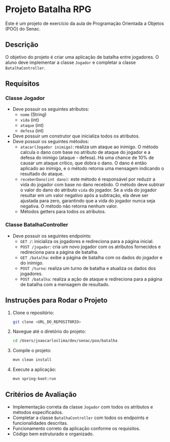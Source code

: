 # Projeto Batalha RPG

Este é um projeto de exercício da aula de Programação Orientada a Objetos (POO) do Senac.

## Descrição

O objetivo do projeto é criar uma aplicação de batalha entre jogadores. O aluno deve implementar a classe `Jogador` e completar a classe `BatalhaController`.

## Requisitos

### Classe Jogador

- Deve possuir os seguintes atributos:
    - `nome` (String)
    - `vida` (int)
    - `ataque` (int)
    - `defesa` (int)
- Deve possuir um construtor que inicializa todos os atributos.
- Deve possuir os seguintes métodos:
    - `atacar(Jogador inimigo)`: realiza um ataque ao inimigo. O método calcula o dano com base no atributo de ataque do jogador e a defesa do inimigo (ataque - defesa). Há uma chance de 10% de causar um ataque crítico, que dobra o dano. O dano é então aplicado ao inimigo, e o método retorna uma mensagem indicando o resultado do ataque.
    - `receberDano(int dano)`: este método é responsável por reduzir a vida do jogador com base no dano recebido. O método deve subtrair o valor do dano do atributo `vida` do jogador. Se a vida do jogador resultar em um valor negativo após a subtração, ela deve ser ajustada para zero, garantindo que a vida do jogador nunca seja negativa. O método não retorna nenhum valor.
    - Métodos getters para todos os atributos.

### Classe BatalhaController

- Deve possuir os seguintes endpoints:
    - `GET /`: inicializa os jogadores e redireciona para a página inicial.
    - `POST /jogador`: cria um novo jogador com os atributos fornecidos e redireciona para a página de batalha.
    - `GET /batalha`: exibe a página de batalha com os dados do jogador e do inimigo.
    - `POST /turno`: realiza um turno de batalha e atualiza os dados dos jogadores.
    - `POST /batalha`: realiza a ação de ataque e redireciona para a página de batalha com a mensagem de resultado.

## Instruções para Rodar o Projeto

1. Clone o repositório:
     ```bash
     git clone <URL_DO_REPOSITORIO>
     ```
2. Navegue até o diretório do projeto:
     ```bash
     cd /Users/joaocarloslima/dev/senac/poo/batalha
     ```
3. Compile o projeto:
     ```bash
     mvn clean install
     ```
4. Execute a aplicação:
     ```bash
     mvn spring-boot:run
     ```

## Critérios de Avaliação

- Implementação correta da classe `Jogador` com todos os atributos e métodos especificados.
- Completar a classe `BatalhaController` com todos os endpoints e funcionalidades descritas.
- Funcionamento correto da aplicação conforme os requisitos.
- Código bem estruturado e organizado.
